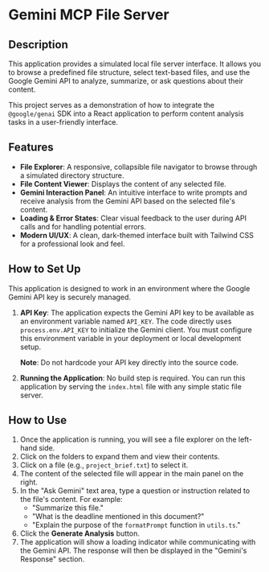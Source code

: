 # Gemini MCP File Server

## Description

This application provides a simulated local file server interface. It allows you to browse a predefined file structure, select text-based files, and use the Google Gemini API to analyze, summarize, or ask questions about their content.

This project serves as a demonstration of how to integrate the `@google/genai` SDK into a React application to perform content analysis tasks in a user-friendly interface.

## Features

- **File Explorer**: A responsive, collapsible file navigator to browse through a simulated directory structure.
- **File Content Viewer**: Displays the content of any selected file.
- **Gemini Interaction Panel**: An intuitive interface to write prompts and receive analysis from the Gemini API based on the selected file's content.
- **Loading & Error States**: Clear visual feedback to the user during API calls and for handling potential errors.
- **Modern UI/UX**: A clean, dark-themed interface built with Tailwind CSS for a professional look and feel.

## How to Set Up

This application is designed to work in an environment where the Google Gemini API key is securely managed.

1.  **API Key**: The application expects the Gemini API key to be available as an environment variable named `API_KEY`. The code directly uses `process.env.API_KEY` to initialize the Gemini client. You must configure this environment variable in your deployment or local development setup.

    **Note**: Do not hardcode your API key directly into the source code.

2.  **Running the Application**: No build step is required. You can run this application by serving the `index.html` file with any simple static file server.

## How to Use

1.  Once the application is running, you will see a file explorer on the left-hand side.
2.  Click on the folders to expand them and view their contents.
3.  Click on a file (e.g., `project_brief.txt`) to select it.
4.  The content of the selected file will appear in the main panel on the right.
5.  In the "Ask Gemini" text area, type a question or instruction related to the file's content. For example:
    - "Summarize this file."
    - "What is the deadline mentioned in this document?"
    - "Explain the purpose of the `formatPrompt` function in `utils.ts`."
6.  Click the **Generate Analysis** button.
7.  The application will show a loading indicator while communicating with the Gemini API. The response will then be displayed in the "Gemini's Response" section.

